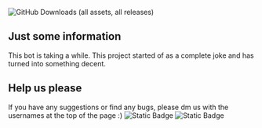 ![GitHub Downloads (all assets, all releases)](https://img.shields.io/github/downloads/staxl4/staxlflorr4-bot/total?style=plastic)



## Just some information
This bot is taking a while.
This project started of as a complete joke and has turned into something decent.

## Help us please
If you have any suggestions or find any bugs, please dm us with the usernames at the top of the page :)
![Static Badge](https://img.shields.io/badge/Discord-_apollo147-blue?style=plastic&labelColor=%23000000)
![Static Badge](https://img.shields.io/badge/Discord-_staxlflorr-blue?style=plastic&labelColor=%23000000)
